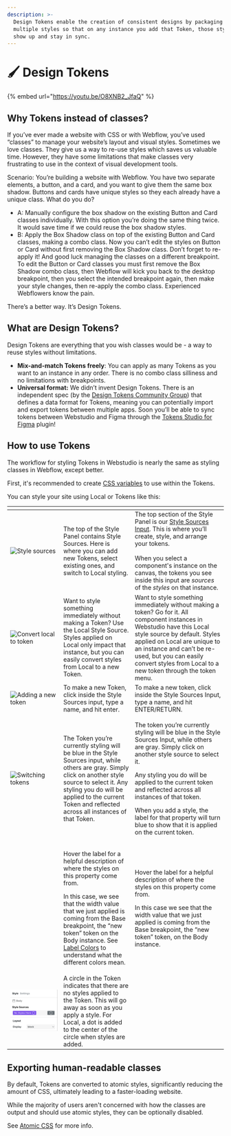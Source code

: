 ```yaml
---
description: >-
  Design Tokens enable the creation of consistent designs by packaging up
  multiple styles so that on any instance you add that Token, those styles will
  show up and stay in sync.
---
```


# 🖌️ Design Tokens

{% embed url="https://youtu.be/O8XNB2_JfaQ" %}

## Why Tokens instead of classes? <a href="#introduction" id="introduction"></a>

If you’ve ever made a website with CSS or with Webflow, you’ve used “classes” to manage your website’s layout and visual styles. Sometimes we love classes. They give us a way to re-use styles which saves us valuable time. However, they have some limitations that make classes very frustrating to use in the context of visual development tools.

Scenario: You’re building a website with Webflow. You have two separate elements, a button, and a card, and you want to give them the same box shadow. Buttons and cards have unique styles so they each already have a unique class. What do you do?

* A: Manually configure the box shadow on the existing Button and Card classes individually. With this option you’re doing the same thing twice. It would save time if we could reuse the box shadow styles.
* B: Apply the Box Shadow class on top of the existing Button and Card classes, making a combo class. Now you can’t edit the styles on Button or Card without first removing the Box Shadow class. Don’t forget to re-apply it! And good luck managing the classes on a different breakpoint. To edit the Button or Card classes you must first remove the Box Shadow combo class, then Webflow will kick you back to the desktop breakpoint, then you select the intended breakpoint again, then make your style changes, then re-apply the combo class. Experienced Webflowers know the pain.

There’s a better way. It’s Design Tokens.

## What are Design Tokens? <a href="#what-are-design-tokens" id="what-are-design-tokens"></a>

Design Tokens are everything that you wish classes would be - a way to reuse styles without limitations.

* **Mix-and-match Tokens freely**: You can apply as many Tokens as you want to an instance in any order. There is no combo class silliness and no limitations with breakpoints.
* **Universal format:** We didn’t invent Design Tokens. There is an independent spec (by the [Design Tokens Community Group](https://design-tokens.github.io/community-group/format/)) that defines a data format for Tokens, meaning you can potentially import and export tokens between multiple apps. Soon you’ll be able to sync tokens between Webstudio and Figma through the [Tokens Studio for Figma](https://tokens.studio/) plugin!

## How to use Tokens <a href="#how-to-use-tokens-in-webstudio" id="how-to-use-tokens-in-webstudio"></a>

The workflow for styling Tokens in Webstudio is nearly the same as styling classes in Webflow, except better.

First, it's recommended to create [CSS variables](css-variables.md) to use within the Tokens.

You can style your site using Local or Tokens like this:

<table data-header-hidden><thead><tr><th></th><th></th><th data-hidden></th></tr></thead><tbody><tr><td><img src="../../.gitbook/assets/style-sources.png" alt="Style sources" data-size="original"></td><td>The top of the Style Panel contains Style Sources. Here is where you can add new Tokens, select existing ones, and switch to Local styling.</td><td>The top section of the Style Panel is our <a href="https://www.reddit.com/r/diablo4/comments/148kfyt/psa_consolescontrollerbeginners_users/">Style Sources Input</a>. This is where you’ll create, style, and arrange your tokens.<br><br>When you select a component's instance on the canvas, the tokens you see inside this input are <em>sources</em> of the <em>styles</em> on that instance.</td></tr><tr><td><img src="../../.gitbook/assets/convert-to-token.png" alt="Convert local to token" data-size="original"></td><td>Want to style something immediately without making a Token? Use the Local Style Source. Styles applied on Local only impact that instance, but you can easily convert styles from Local to a new Token.</td><td>Want to style something immediately without making a token? Go for it. All component instances in Webstudio have this Local style source by default. Styles applied on Local are unique to an instance and can’t be re-used, but you can easily convert styles from Local to a new token through the token menu.</td></tr><tr><td><img src="../../.gitbook/assets/new-token.png" alt="Adding a new token" data-size="original"></td><td>To make a new Token, click inside the Style Sources input, type a name, and hit enter.</td><td>To make a new token, click inside the Style Sources Input, type a name, and hit ENTER/RETURN.</td></tr><tr><td><img src="../../.gitbook/assets/tokens-added.png" alt="Switching tokens" data-size="original"></td><td>The Token you’re currently styling will be blue in the Style Sources input, while others are gray. Simply click on another style source to select it. Any styling you do will be applied to the current Token and reflected across all instances of that Token.</td><td><p>The token you’re currently styling will be blue in the Style Sources Input, while others are gray. Simply click on another style source to select it.</p><p>Any styling you do will be applied to the current token and reflected across all instances of that token.</p><p>When you add a style, the label for that property will turn blue to show that it is applied on the current token.</p></td></tr><tr><td><img src="../../.gitbook/assets/Design_Tokens_Article_Img_5_nCXu4ddgLu3uyiVu-UvTn.avif" alt="" data-size="original"></td><td><p>Hover the label for a helpful description of where the styles on this property come from.</p><p>In this case, we see that the width value that we just applied is coming from the Base breakpoint, the “new token” token on the Body instance. See <a href="anatomy-of-the-webstudio-builder.md#label-colors">Label Colors</a> to understand what the different colors mean.</p></td><td><p>Hover the label for a helpful description of where the styles on this property come from.</p><p>In this case we see that the width value that we just applied is coming from the Base breakpoint, the “new token” token, on the Body instance.</p></td></tr><tr><td><img src="../../.gitbook/assets/empty-circle.png" alt="" data-size="original"></td><td>A circle in the Token indicates that there are no styles applied to the Token. This will go away as soon as you apply a style. For Local, a dot is added to the center of the circle when styles are added.</td><td></td></tr></tbody></table>

## Exporting human-readable classes

By default, Tokens are converted to atomic styles, significantly reducing the amount of CSS, ultimately leading to a faster-loading website.

While the majority of users aren't concerned with how the classes are output and should use atomic styles, they can be optionally disabled.

See [Atomic CSS](project-settings.md#atomic-css) for more info.
